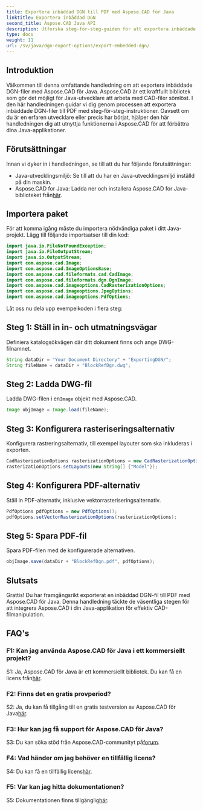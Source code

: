 ```yaml
---
title: Exportera inbäddad DGN till PDF med Aspose.CAD för Java
linktitle: Exportera inbäddad DGN
second_title: Aspose.CAD Java API
description: Utforska steg-för-steg-guiden för att exportera inbäddade DGN-filer till PDF med Aspose.CAD för Java. Förbättra dina Java-applikationer med sömlös CAD-filmanipulation.
type: docs
weight: 11
url: /sv/java/dgn-export-options/export-embedded-dgn/
---
```

## Introduktion

Välkommen till denna omfattande handledning om att exportera inbäddade DGN-filer med Aspose.CAD för Java. Aspose.CAD är ett kraftfullt bibliotek som gör det möjligt för Java-utvecklare att arbeta med CAD-filer sömlöst. I den här handledningen guidar vi dig genom processen att exportera inbäddade DGN-filer till PDF med steg-för-steg-instruktioner. Oavsett om du är en erfaren utvecklare eller precis har börjat, hjälper den här handledningen dig att utnyttja funktionerna i Aspose.CAD för att förbättra dina Java-applikationer.

## Förutsättningar

Innan vi dyker in i handledningen, se till att du har följande förutsättningar:
- Java-utvecklingsmiljö: Se till att du har en Java-utvecklingsmiljö inställd på din maskin.
-  Aspose.CAD for Java: Ladda ner och installera Aspose.CAD for Java-biblioteket från[här](https://releases.aspose.com/cad/java/).

## Importera paket

För att komma igång måste du importera nödvändiga paket i ditt Java-projekt. Lägg till följande importsatser till din kod:

```java
import java.io.FileNotFoundException;
import java.io.FileOutputStream;
import java.io.OutputStream;
import com.aspose.cad.Image;
import com.aspose.cad.ImageOptionsBase;
import com.aspose.cad.fileformats.cad.CadImage;
import com.aspose.cad.fileformats.dgn.DgnImage;
import com.aspose.cad.imageoptions.CadRasterizationOptions;
import com.aspose.cad.imageoptions.JpegOptions;
import com.aspose.cad.imageoptions.PdfOptions;
```

Låt oss nu dela upp exempelkoden i flera steg:

## Steg 1: Ställ in in- och utmatningsvägar

Definiera katalogsökvägen där ditt dokument finns och ange DWG-filnamnet.

```java
String dataDir = "Your Document Directory" + "ExportingDGN/";
String fileName = dataDir + "BlockRefDgn.dwg";
```

## Steg 2: Ladda DWG-fil

 Ladda DWG-filen i en`Image` objekt med Aspose.CAD.

```java
Image objImage = Image.load(fileName);
```

## Steg 3: Konfigurera rasteriseringsalternativ

Konfigurera rastreringsalternativ, till exempel layouter som ska inkluderas i exporten.

```java
CadRasterizationOptions rasterizationOptions = new CadRasterizationOptions();
rasterizationOptions.setLayouts(new String[] {"Model"});
```

## Steg 4: Konfigurera PDF-alternativ

Ställ in PDF-alternativ, inklusive vektorrasteriseringsalternativ.

```java
PdfOptions pdfOptions = new PdfOptions();
pdfOptions.setVectorRasterizationOptions(rasterizationOptions);
```

## Steg 5: Spara PDF-fil

Spara PDF-filen med de konfigurerade alternativen.
```java
objImage.save(dataDir + "BlockRefDgn.pdf", pdfOptions);
```

## Slutsats

Grattis! Du har framgångsrikt exporterat en inbäddad DGN-fil till PDF med Aspose.CAD för Java. Denna handledning täckte de väsentliga stegen för att integrera Aspose.CAD i din Java-applikation för effektiv CAD-filmanipulation.

## FAQ's

### F1: Kan jag använda Aspose.CAD för Java i ett kommersiellt projekt?

 S1: Ja, Aspose.CAD för Java är ett kommersiellt bibliotek. Du kan få en licens från[här](https://purchase.aspose.com/buy).

### F2: Finns det en gratis provperiod?

 S2: Ja, du kan få tillgång till en gratis testversion av Aspose.CAD för Java[här](https://releases.aspose.com/).

### F3: Hur kan jag få support för Aspose.CAD för Java?

S3: Du kan söka stöd från Aspose.CAD-communityt på[forum](https://forum.aspose.com/c/cad/19).

### F4: Vad händer om jag behöver en tillfällig licens?

 S4: Du kan få en tillfällig licens[här](https://purchase.aspose.com/temporary-license/).

### F5: Var kan jag hitta dokumentationen?

 S5: Dokumentationen finns tillgänglig[här](https://reference.aspose.com/cad/java/).